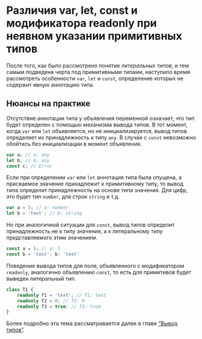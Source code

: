 # Различия var, let, const и модификатора readonly при неявном указании примитивных типов

После того, как было рассмотрено понятие _литеральных типов_, и тем самым подведена черта под примитивными типами, наступило время рассмотреть особенности `var`, `let` и `const`, определение которых не содержит явную аннотацию типа.


## Нюансы на практике

Отсутствие аннотации типа у объявления переменной означает, что тип будет определен с помощью механизма вывода типов. В тот момент, когда `var` или `let` объявляется, но не инициализируется, вывод типов определяет их принадлежность к типу `any`. В случае с `const` невозможно обойтись без инициализации в момент объявления.

`````ts
var a; // a: any
let b; // b: any
const c; // Error
`````

Если при определении `var` или `let` аннотация типа была опущена, а присваемое значение принадлежит к примитивному типу, то вывод типа определит принадлежность на основе типа значения. Для цифр, это будет тип `number`, для строк `string` и т.д.

`````ts
var a = 5; // a: number
let b = 'text'; // b: string
`````

Но при аналогичной ситуации для `const`, вывод типов определит принадлежность не к типу значения, а к литеральному типу представляемого этим значением.

`````ts
const a = 5; // a: 5
const b = 'text'; b: 'text'
`````

Поведение вывода типов для поля, объявленного с модификатором `readonly`, аналогично объявлению `const`, то есть для примитивов будет выведен литеральный тип. 

`````ts
class T1 {
    readonly f1 = 'text'; // f1: text
    readonly f2 = 0; // f2: 0
    readonly f3 = true; // f3: true
}
`````

Более подробно эта тема рассматривается далее в главе [“Вывод типов”](../037.(Типизация)%20Вывод%20типов).


